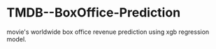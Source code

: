 # TMDB--BoxOffice-Prediction
movie's worldwide box office revenue prediction using xgb regression model. 
